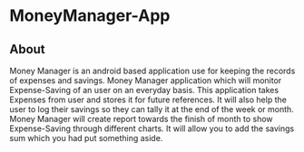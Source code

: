 # MoneyManager-App
## About

Money Manager is an android based application use for keeping the records of expenses and savings.
Money Manager application which will monitor Expense-Saving of
an user on an everyday basis. This application takes Expenses from
user and stores it for future references.
It will also help the user to log their savings so they can tally it at
the end of the week or month.
Money Manager will create report towards the finish of month to
show Expense-Saving through different charts. It will allow you to
add the savings sum which you had put something aside.
